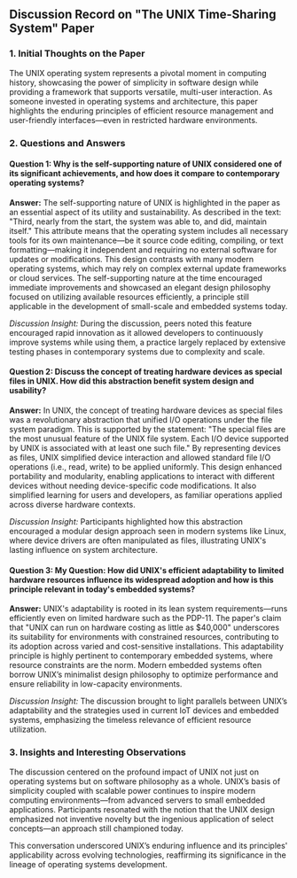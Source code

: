 ## Discussion Record on "The UNIX Time-Sharing System" Paper

### 1. Initial Thoughts on the Paper
The UNIX operating system represents a pivotal moment in computing history, showcasing the power of simplicity in software design while providing a framework that supports versatile, multi-user interaction. As someone invested in operating systems and architecture, this paper highlights the enduring principles of efficient resource management and user-friendly interfaces—even in restricted hardware environments.

### 2. Questions and Answers

#### Question 1: Why is the self-supporting nature of UNIX considered one of its significant achievements, and how does it compare to contemporary operating systems?

**Answer:**
The self-supporting nature of UNIX is highlighted in the paper as an essential aspect of its utility and sustainability. As described in the text: "Third, nearly from the start, the system was able to, and did, maintain itself." This attribute means that the operating system includes all necessary tools for its own maintenance—be it source code editing, compiling, or text formatting—making it independent and requiring no external software for updates or modifications. This design contrasts with many modern operating systems, which may rely on complex external update frameworks or cloud services. The self-supporting nature at the time encouraged immediate improvements and showcased an elegant design philosophy focused on utilizing available resources efficiently, a principle still applicable in the development of small-scale and embedded systems today.

*Discussion Insight:* During the discussion, peers noted this feature encouraged rapid innovation as it allowed developers to continuously improve systems while using them, a practice largely replaced by extensive testing phases in contemporary systems due to complexity and scale.

#### Question 2: Discuss the concept of treating hardware devices as special files in UNIX. How did this abstraction benefit system design and usability?

**Answer:**
In UNIX, the concept of treating hardware devices as special files was a revolutionary abstraction that unified I/O operations under the file system paradigm. This is supported by the statement: "The special files are the most unusual feature of the UNIX file system. Each I/O device supported by UNIX is associated with at least one such file." By representing devices as files, UNIX simplified device interaction and allowed standard file I/O operations (i.e., read, write) to be applied uniformly. This design enhanced portability and modularity, enabling applications to interact with different devices without needing device-specific code modifications. It also simplified learning for users and developers, as familiar operations applied across diverse hardware contexts.

*Discussion Insight:* Participants highlighted how this abstraction encouraged a modular design approach seen in modern systems like Linux, where device drivers are often manipulated as files, illustrating UNIX's lasting influence on system architecture.

#### Question 3: My Question: How did UNIX's efficient adaptability to limited hardware resources influence its widespread adoption and how is this principle relevant in today's embedded systems?

**Answer:**
UNIX's adaptability is rooted in its lean system requirements—runs efficiently even on limited hardware such as the PDP-11. The paper's claim that "UNIX can run on hardware costing as little as $40,000" underscores its suitability for environments with constrained resources, contributing to its adoption across varied and cost-sensitive installations. This adaptability principle is highly pertinent to contemporary embedded systems, where resource constraints are the norm. Modern embedded systems often borrow UNIX’s minimalist design philosophy to optimize performance and ensure reliability in low-capacity environments.

*Discussion Insight:* The discussion brought to light parallels between UNIX’s adaptability and the strategies used in current IoT devices and embedded systems, emphasizing the timeless relevance of efficient resource utilization.

### 3. Insights and Interesting Observations
The discussion centered on the profound impact of UNIX not just on operating systems but on software philosophy as a whole. UNIX’s basis of simplicity coupled with scalable power continues to inspire modern computing environments—from advanced servers to small embedded applications. Participants resonated with the notion that the UNIX design emphasized not inventive novelty but the ingenious application of select concepts—an approach still championed today.

This conversation underscored UNIX’s enduring influence and its principles' applicability across evolving technologies, reaffirming its significance in the lineage of operating systems development.